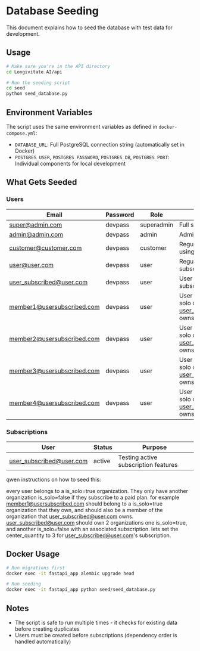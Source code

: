 # Database Seeding

This document explains how to seed the database with test data for development.

## Usage

```bash
# Make sure you're in the API directory
cd Longivitate.AI/api

# Run the seeding script
cd seed
python seed_database.py
```

## Environment Variables

The script uses the same environment variables as defined in `docker-compose.yml`:

- `DATABASE_URL`: Full PostgreSQL connection string (automatically set in Docker)
- `POSTGRES_USER`, `POSTGRES_PASSWORD`, `POSTGRES_DB`, `POSTGRES_PORT`: Individual components for local development

## What Gets Seeded

### Users

| Email | Password | Role | Purpose |
|-------|----------|------|---------|
| super@admin.com | devpass | superadmin | Full system access |
| admin@admin.com | devpass | admin | Administrative access |
| customer@customer.com | devpass | customer | Regular customer we aren't using this right now|
| user@user.com | devpass | user | Regular user (no subscription) |
| user_subscribed@user.com | devpass | user | User with active subscription |
| member1@usersubscribed.com | devpass | user | User belongs to the non solo organization that user_subscribed@user.com owns  |
| member2@usersubscribed.com | devpass | user | User belongs to the non solo organization that user_subscribed@user.com owns  |
| member3@usersubscribed.com | devpass | user | User belongs to the non solo organization that user_subscribed@user.com owns  |
| member4@usersubscribed.com | devpass | user | User belongs to the non solo organization that user_subscribed@user.com owns  |


### Subscriptions
| User | Status | Purpose |
|------|--------|---------|
| user_subscribed@user.com | active | Testing active subscription features |

qwen instructions on how to seed this: 

every user belongs to a is_solo=true organization. They only have another organization is_solo=false if they subscribe to a paid plan. for example member1@usersubscribed.com should belong to a is_solo=true organization that they own, and should also be a member of the organization that user_subscribed@user.com owns. user_subscribed@user.com should own 2 organizations one is_solo=true, and another is_solo=false with an associated subscription. lets set the center_quantity to 3 for user_subscribed@user.com's subscription. 

## Docker Usage

```bash
# Run migrations first
docker exec -it fastapi_app alembic upgrade head

# Run seeding
docker exec -it fastapi_app python seed/seed_database.py
```

## Notes

- The script is safe to run multiple times - it checks for existing data before creating duplicates
- Users must be created before subscriptions (dependency order is handled automatically) 
